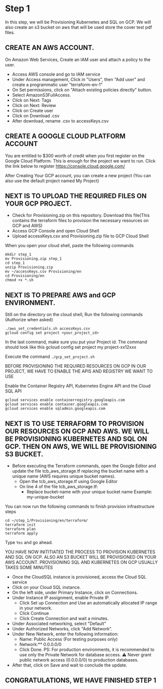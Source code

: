 # Step 1
In this step, we will be Provisioning Kubernetes and SQL on GCP. We will also create an s3 bucket on aws that will be used store the cover test pdf files.

## CREATE AN AWS ACCOUNT.

On Amazon Web Services, Create an IAM user and attach a policy to the user.
* Access AWS console and go to IAM service
* Under Access management, Click in "Users", then "Add user" and create a programmatic user "terraform-en-1"
* On Set permissions, click on "Attach existing policies directly" button.
* Select AmazonS3FullAccess.
* Click on Next: Tags
* Click on Next: Review
* Click on Create user
* Click on Download .csv
* After download, rename .csv to accessKeys.csv

## CREATE A GOOGLE CLOUD PLATFORM ACCOUNT

You are entitled to $300 worth of credit when you first register on the Google Cloud Platform. This is enough for the project we want to run. Click the link below to register https://console.cloud.google.com/

After Creating Your GCP account, you can create a new project (You can also use the default project named My Project)

## NEXT IS TO UPLOAD THE REQUIRED FILES ON YOUR GCP PROJECT.
* Check for Provisioning.zip on this repository. Download this file(This contains the terraform files to provision the necessary resources on GCP and AWS)
* Access GCP Console and open Cloud Shell
* Upload accessKeys.csv and Provisioning.zip file to GCP Cloud Shell

When you open your cloud shell, paste the following commands

```
mkdir step_1
mv Provisioning.zip step_1
cd step_1
unzip Provisioning.zip
mv ~/accessKeys.csv Provisioning/en
cd Provisioning/en
chmod +x *.sh
```

## NEXT IS TO PREPARE AWS and GCP ENVIRONMENT.

Still on the directory on the cloud shell, Run the following commands (Authorize when asked)

```
./aws_set_credentials.sh accessKeys.csv
gcloud config set project <your_project_id> 
```

In the last command, make sure you put your Project id. The command should look like this gcloud config set project my project-xx12xxx

Execute the command `./gcp_set_project.sh`

BEFORE PROVISIONING THE REQUIRED RESOURCES ON GCP IN OUR PROJECT, WE HAVE TO ENABLE THE APIS AND REGISTRY WE WANT TO USE

Enable the Container Registry API, Kubernetes Engine API and the Cloud SQL API

```
gcloud services enable containerregistry.googleapis.com 
gcloud services enable container.googleapis.com 
gcloud services enable sqladmin.googleapis.com 
```

## NEXT IS TO USE TERRAFORM TO PROVISION OUR RESOURCES ON GCP AND AWS. WE WILL BE PROVISIONING KUBERNETES AND SQL ON GCP. THEN ON AWS, WE WILL BE PROVISIONING S3 BUCKET.

* Before executing the Terraform commands, open the Google Editor and update the file tcb_aws_storage.tf replacing the bucket name with a unique name (AWS requires unique bucket names).
    * Open the tcb_aws_storage.tf using Google Editor
    * On line 4 of the file tcb_aws_storage.tf:
        * Replace bucket-name with your unique bucket name Example: my-unique-bucket

You can now run the following commands to finish provision infrastructure steps

```
cd ~/step_1/Provisioning/en/terraform/
terraform init
terraform plan
terraform apply
```
Type `Yes` and go ahead.

YOU HAVE NOW INITITIATED THE PROCESS TO PROVISION KUBERNETES AND SQL ON GCP. ALSO AN S3 BUCKET WILL BE PROVISIONED ON YOUR AWS ACCOUNT. PROVISIONING SQL AND KUBERNETES ON GCP USUALLY TAKES SOME MINUTES

* Once the CloudSQL instance is provisioned, access the Cloud SQL service
* Click on your Cloud SQL instance.
* On the left side, under Primary Instance, click on Connections.
* Under Instance IP assignment, enable Private IP.
    * Click Set up Connection and Use an automatically allocated IP range in your network.
    * Click Continue
    * Click Create Connection and wait a minutes.
* Under Associated networking, select "Default"
* Under Authorized Networks, click "Add Network".
* Under New Network, enter the following information:
    * Name: Public Access (For testing purposes only)
    * Network:** 0.0.0.0/0
    * Click Done.
PS: For production environments, it is recommended to use only the Private Network for database access. ⚠️ Never grant public network access (0.0.0.0/0) to production databases.
* After that, click on Save and wait to conclude the update.



## CONGRATULATIONS, WE HAVE FINISHED STEP 1


